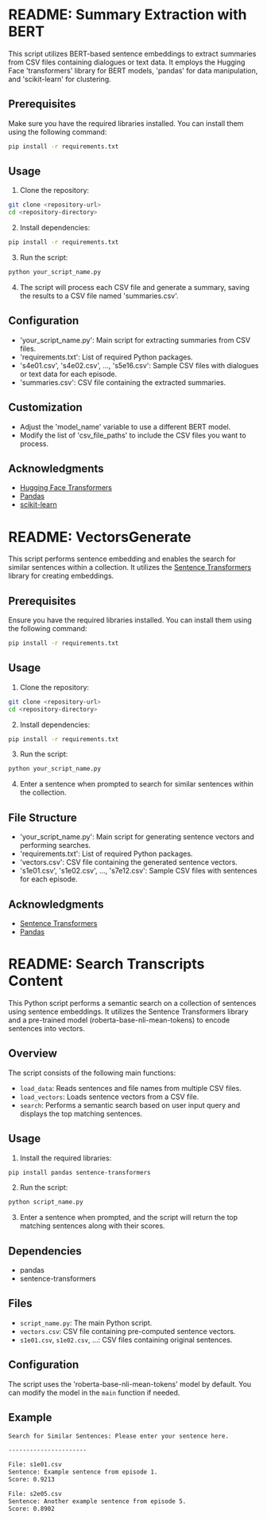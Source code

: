 
# README: Summary Extraction with BERT

This script utilizes BERT-based sentence embeddings to extract summaries from CSV files containing dialogues or text data. It employs the Hugging Face 'transformers' library for BERT models, 'pandas' for data manipulation, and 'scikit-learn' for clustering.

## Prerequisites
Make sure you have the required libraries installed. You can install them using the following command:

```bash
pip install -r requirements.txt
```

## Usage
1. Clone the repository:

```bash
git clone <repository-url>
cd <repository-directory>
```

2. Install dependencies:

```bash
pip install -r requirements.txt
```

3. Run the script:

```bash
python your_script_name.py
```

4. The script will process each CSV file and generate a summary, saving the results to a CSV file named 'summaries.csv'.

## Configuration
- 'your_script_name.py': Main script for extracting summaries from CSV files.
- 'requirements.txt': List of required Python packages.
- 's4e01.csv', 's4e02.csv', ..., 's5e16.csv': Sample CSV files with dialogues or text data for each episode.
- 'summaries.csv': CSV file containing the extracted summaries.

## Customization
- Adjust the 'model_name' variable to use a different BERT model.
- Modify the list of 'csv_file_paths' to include the CSV files you want to process.

## Acknowledgments
- [Hugging Face Transformers](https://huggingface.co/transformers/)
- [Pandas](https://pandas.pydata.org/)
- [scikit-learn](https://scikit-learn.org/)

# README: VectorsGenerate

This script performs sentence embedding and enables the search for similar sentences within a collection. It utilizes the [Sentence Transformers](https://www.sbert.net/) library for creating embeddings.

## Prerequisites
Ensure you have the required libraries installed. You can install them using the following command:

```bash
pip install -r requirements.txt
```

## Usage
1. Clone the repository:

```bash
git clone <repository-url>
cd <repository-directory>
```

2. Install dependencies:

```bash
pip install -r requirements.txt
```

3. Run the script:

```bash
python your_script_name.py
```

4. Enter a sentence when prompted to search for similar sentences within the collection.

## File Structure
- 'your_script_name.py': Main script for generating sentence vectors and performing searches.
- 'requirements.txt': List of required Python packages.
- 'vectors.csv': CSV file containing the generated sentence vectors.
- 's1e01.csv', 's1e02.csv', ..., 's7e12.csv': Sample CSV files with sentences for each episode.

## Acknowledgments
- [Sentence Transformers](https://www.sbert.net/)
- [Pandas](https://pandas.pydata.org/)

# README: Search Transcripts Content

This Python script performs a semantic search on a collection of sentences using sentence embeddings. It utilizes the Sentence Transformers library and a pre-trained model (roberta-base-nli-mean-tokens) to encode sentences into vectors.

## Overview
The script consists of the following main functions:
- `load_data`: Reads sentences and file names from multiple CSV files.
- `load_vectors`: Loads sentence vectors from a CSV file.
- `search`: Performs a semantic search based on user input query and displays the top matching sentences.

## Usage
1. Install the required libraries:

```bash
pip install pandas sentence-transformers
```

2. Run the script:

```bash
python script_name.py
```

3. Enter a sentence when prompted, and the script will return the top matching sentences along with their scores.

## Dependencies
- pandas
- sentence-transformers

## Files
- `script_name.py`: The main Python script.
- `vectors.csv`: CSV file containing pre-computed sentence vectors.
- `s1e01.csv`, `s1e02.csv`, ...: CSV files containing original sentences.

## Configuration
The script uses the 'roberta-base-nli-mean-tokens' model by default. You can modify the model in the `main` function if needed.

## Example
```bash
Search for Similar Sentences: Please enter your sentence here.

----------------------

File: s1e01.csv
Sentence: Example sentence from episode 1.
Score: 0.9213

File: s2e05.csv
Sentence: Another example sentence from episode 5.
Score: 0.8902
```
